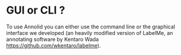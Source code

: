 # GUI or CLI ?

To use Annolid you can either use the command line or the graphical interface we developed (an heavily modified version of LabelMe, an annotating software by Kentaro Wada https://github.com/wkentaro/labelme).
